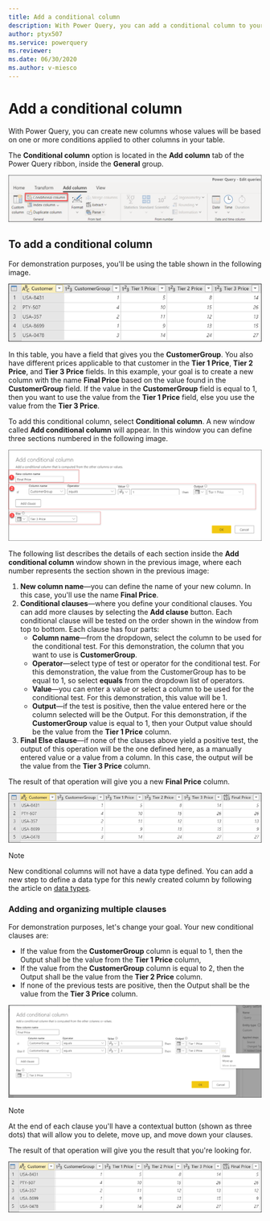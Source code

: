 ```yaml
---
title: Add a conditional column
description: With Power Query, you can add a conditional column to your query by defining IF-THEN-ELSE conditions in your query. When the conditions are fulfilled, the conditional column will automatically display the values that you specified.
author: ptyx507
ms.service: powerquery
ms.reviewer: 
ms.date: 06/30/2020
ms.author: v-miesco
---
```


# Add a conditional column

With Power Query, you can create new columns whose values will be based on one or more conditions applied to other columns in your table.

The **Conditional column** option is located in the **Add column** tab of the Power Query ribbon, inside the **General** group.

![Conditional Column button](images/me-add-conditional-column-button.png)

## To add a conditional column

For demonstration purposes, you'll be using the table shown in the following image.

![Sample table](images/me-add-conditional-column-sample-table-start.png)

In this table, you have a field that gives you the **CustomerGroup**. You also have different prices applicable to that customer in the **Tier 1 Price**, **Tier 2 Price**, and **Tier 3 Price** fields. In this example, your goal is to create a new column with the name **Final Price** based on the value found in the **CustomerGroup** field. If the value in the **CustomerGroup** field is equal to 1, then you want to use the value from the **Tier 1 Price** field, else you use the value from the **Tier 3 Price**.   

To add this conditional column, select **Conditional column**. A new window called **Add conditional column** will appear. In this window you can define three sections numbered in the following image.

![Simple conditional column clause](images/me-add-conditional-column-one-clause.png)

The following list describes the details of each section inside the **Add conditional column** window shown in the previous image, where each number represents the section shown in the previous image:

1. **New column name**&mdash;you can define the name of your new column. In this case, you'll use the name **Final Price**.
2. **Conditional clauses**&mdash;where you define your conditional clauses. You can add more clauses by selecting the **Add clause** button. Each conditional clause will be tested on the order shown in the window from top to bottom. Each clause has four parts:
   - **Column name**&mdash;from the dropdown, select the column to be used for the conditional test. For this demonstration, the column that you want to use is **CustomerGroup**.  
   - **Operator**&mdash;select type of test or operator for the conditional test. For this demonstration, the value from the CustomerGroup has to be equal to 1, so select **equals** from the dropdown list of operators. 
   - **Value**&mdash;you can enter a value or select a column to be used for the conditional test.  For this demonstration, this value will be 1.
   - **Output**&mdash;if the test is positive, then the value entered here or the column selected will be the Output. For this demonstration, if the **CustomerGroup** value is equal to 1, then your Output value should be the value from the **Tier 1 Price** column.
3. **Final Else clause**&mdash;if none of the clauses above yield a positive test, the output of this operation will be the one defined here, as a manually entered value or a value from a column. In this case, the output will be the value from the **Tier 3 Price** column.

The result of that operation will give you a new **Final Price** column.

![New conditional column](images/me-add-conditional-column-sample-table-mid.png)

>[!Note]
> New conditional columns will not have a data type defined. You can add a new step to define a data type for this newly created column by following the article on [data types](data-types.md).

### Adding and organizing multiple clauses

For demonstration purposes, let's change your goal. Your new conditional clauses are:
* If the value from the **CustomerGroup** column is equal to 1, then the Output shall be the value from the **Tier 1 Price** column,
* If the value from the **CustomerGroup** column is equal to 2, then the Output shall be the value from the **Tier 2 Price** column.
* If none of the previous tests are positive, then the Output shall be the value from the **Tier 3 Price** column.

![Multitple conditional column clauses](images/me-add-conditional-column-multiple-clauses.png)

>[!Note]
> At the end of each clause you'll have a contextual button (shown as three dots) that will allow you to delete, move up, and move down your clauses.

The result of that operation will give you the result that you're looking for.

![Final conditional column](images/me-add-conditional-column-sample-table-final.png)

